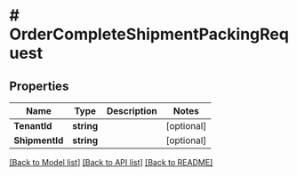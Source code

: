 # # OrderCompleteShipmentPackingRequest


## Properties 


Name | Type | Description | Notes
------------ | ------------- | ------------- | -------------
**TenantId**| **string** |   | [optional]
**ShipmentId**| **string** |   | [optional]


[[Back to Model list]](../../README.md#models) [[Back to API list]](../../README.md#endpoints) [[Back to README]](../../README.md)

